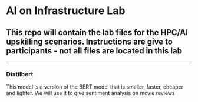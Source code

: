 # AI on Infrastructure Lab

## This repo will contain the lab files for the HPC/AI upskilling scenarios. Instructions are give to participants - not all files are located in this lab

-------------------------------------------------------------------------------------------------------------------------

### Distilbert

This model is a version of the BERT model that is smaller, faster, cheaper and lighter. We will use it to give sentiment analysis on movie reviews